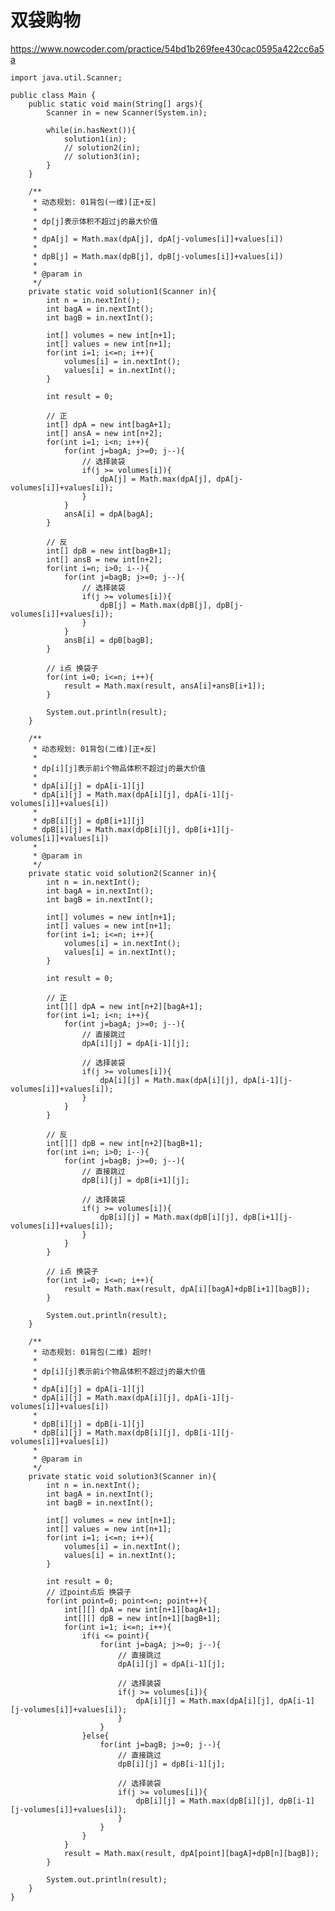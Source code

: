 # 双袋购物
https://www.nowcoder.com/practice/54bd1b269fee430cac0595a422cc6a5a

    import java.util.Scanner;
    
    public class Main {
        public static void main(String[] args){
            Scanner in = new Scanner(System.in);
    
            while(in.hasNext()){
                solution1(in);
                // solution2(in);
                // solution3(in);
            }
        }
    
        /**
         * 动态规划: 01背包(一维)[正+反]
         * 
         * dp[j]表示体积不超过j的最大价值
         * 
         * dpA[j] = Math.max(dpA[j], dpA[j-volumes[i]]+values[i])
         * 
         * dpB[j] = Math.max(dpB[j], dpB[j-volumes[i]]+values[i])
         * 
         * @param in
         */
        private static void solution1(Scanner in){
            int n = in.nextInt();
            int bagA = in.nextInt();
            int bagB = in.nextInt();
    
            int[] volumes = new int[n+1];
            int[] values = new int[n+1];
            for(int i=1; i<=n; i++){
                volumes[i] = in.nextInt();
                values[i] = in.nextInt();
            }
    
            int result = 0;
    
            // 正
            int[] dpA = new int[bagA+1];
            int[] ansA = new int[n+2];
            for(int i=1; i<n; i++){
                for(int j=bagA; j>=0; j--){
                    // 选择装袋
                    if(j >= volumes[i]){
                        dpA[j] = Math.max(dpA[j], dpA[j-volumes[i]]+values[i]);
                    }
                }
                ansA[i] = dpA[bagA];
            }
    
            // 反
            int[] dpB = new int[bagB+1];
            int[] ansB = new int[n+2];
            for(int i=n; i>0; i--){
                for(int j=bagB; j>=0; j--){
                    // 选择装袋
                    if(j >= volumes[i]){
                        dpB[j] = Math.max(dpB[j], dpB[j-volumes[i]]+values[i]);
                    }
                }
                ansB[i] = dpB[bagB];
            }
    
            // i点 换袋子
            for(int i=0; i<=n; i++){
                result = Math.max(result, ansA[i]+ansB[i+1]);
            }
    
            System.out.println(result);
        }
    
        /**
         * 动态规划: 01背包(二维)[正+反]
         *
         * dp[i][j]表示前i个物品体积不超过j的最大价值
         *
         * dpA[i][j] = dpA[i-1][j]
         * dpA[i][j] = Math.max(dpA[i][j], dpA[i-1][j-volumes[i]]+values[i])
         *
         * dpB[i][j] = dpB[i+1][j]
         * dpB[i][j] = Math.max(dpB[i][j], dpB[i+1][j-volumes[i]]+values[i])
         *
         * @param in
         */
        private static void solution2(Scanner in){
            int n = in.nextInt();
            int bagA = in.nextInt();
            int bagB = in.nextInt();
    
            int[] volumes = new int[n+1];
            int[] values = new int[n+1];
            for(int i=1; i<=n; i++){
                volumes[i] = in.nextInt();
                values[i] = in.nextInt();
            }
    
            int result = 0;
    
            // 正
            int[][] dpA = new int[n+2][bagA+1];
            for(int i=1; i<n; i++){
                for(int j=bagA; j>=0; j--){
                    // 直接跳过
                    dpA[i][j] = dpA[i-1][j];
    
                    // 选择装袋
                    if(j >= volumes[i]){
                        dpA[i][j] = Math.max(dpA[i][j], dpA[i-1][j-volumes[i]]+values[i]);
                    }
                }
            }
    
            // 反
            int[][] dpB = new int[n+2][bagB+1];
            for(int i=n; i>0; i--){
                for(int j=bagB; j>=0; j--){
                    // 直接跳过
                    dpB[i][j] = dpB[i+1][j];
    
                    // 选择装袋
                    if(j >= volumes[i]){
                        dpB[i][j] = Math.max(dpB[i][j], dpB[i+1][j-volumes[i]]+values[i]);
                    }
                }
            }
    
            // i点 换袋子
            for(int i=0; i<=n; i++){
                result = Math.max(result, dpA[i][bagA]+dpB[i+1][bagB]);
            }
    
            System.out.println(result);
        }
    
        /**
         * 动态规划: 01背包(二维) 超时!
         *
         * dp[i][j]表示前i个物品体积不超过j的最大价值
         *
         * dpA[i][j] = dpA[i-1][j]
         * dpA[i][j] = Math.max(dpA[i][j], dpA[i-1][j-volumes[i]]+values[i])
         *
         * dpB[i][j] = dpB[i-1][j]
         * dpB[i][j] = Math.max(dpB[i][j], dpB[i-1][j-volumes[i]]+values[i])
         *
         * @param in
         */
        private static void solution3(Scanner in){
            int n = in.nextInt();
            int bagA = in.nextInt();
            int bagB = in.nextInt();
    
            int[] volumes = new int[n+1];
            int[] values = new int[n+1];
            for(int i=1; i<=n; i++){
                volumes[i] = in.nextInt();
                values[i] = in.nextInt();
            }
    
            int result = 0;
            // 过point点后 换袋子
            for(int point=0; point<=n; point++){
                int[][] dpA = new int[n+1][bagA+1];
                int[][] dpB = new int[n+1][bagB+1];
                for(int i=1; i<=n; i++){
                    if(i <= point){
                        for(int j=bagA; j>=0; j--){
                            // 直接跳过
                            dpA[i][j] = dpA[i-1][j];
    
                            // 选择装袋
                            if(j >= volumes[i]){
                                dpA[i][j] = Math.max(dpA[i][j], dpA[i-1][j-volumes[i]]+values[i]);
                            }
                        }
                    }else{
                        for(int j=bagB; j>=0; j--){
                            // 直接跳过
                            dpB[i][j] = dpB[i-1][j];
    
                            // 选择装袋
                            if(j >= volumes[i]){
                                dpB[i][j] = Math.max(dpB[i][j], dpB[i-1][j-volumes[i]]+values[i]);
                            }
                        }
                    }
                }
                result = Math.max(result, dpA[point][bagA]+dpB[n][bagB]);
            }
    
            System.out.println(result);
        }
    }
    

